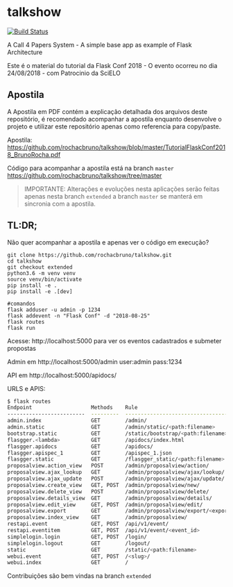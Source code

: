 # talkshow

[![Build Status](https://travis-ci.com/rochacbruno/talkshow.svg?branch=extended)](https://travis-ci.com/rochacbruno/talkshow)

A Call 4 Papers System - A simple base app as example of Flask Architecture

Este é o material do tutorial da Flask Conf 2018 - O evento ocorreu no dia 24/08/2018 - com Patrocinio da SciELO

## Apostila

A Apostila em PDF contém a explicação detalhada dos arquivos deste repositório, é recomendado acompanhar a apostila enquanto desenvolve o projeto e utilizar este repositório apenas como referencia para copy/paste.

Apostila:  https://github.com/rochacbruno/talkshow/blob/master/TutorialFlaskConf2018_BrunoRocha.pdf 

Código para acompanhar a apostila está na branch `master` https://github.com/rochacbruno/talkshow/tree/master

> IMPORTANTE: Alterações e evoluções nesta aplicações serão feitas apenas nesta branch `extended` a branch `master` se manterá em sincronia com a apostila.

## TL:DR;

Não quer acompanhar a apostila e apenas ver o código em execução?

```
git clone https://github.com/rochacbruno/talkshow.git
cd talkshow
git checkout extended
python3.6 -m venv venv
source venv/bin/activate
pip install -e .
pip install -e .[dev]

#comandos
flask adduser -u admin -p 1234
flask addevent -n "Flask Conf" -d "2018-08-25"
flask routes
flask run
```

Acesse: http://localhost:5000 para ver os eventos cadastrados e submeter propostas

Admin em http://localhost:5000/admin user:admin pass:1234

API em http://localhost:5000/apidocs/


URLS e APIS:

```bash
$ flask routes
Endpoint                   Methods    Rule
-------------------------  ---------  -----------------------------------------
admin.index                GET        /admin/
admin.static               GET        /admin/static/<path:filename>
bootstrap.static           GET        /static/bootstrap/<path:filename>
flasgger.<lambda>          GET        /apidocs/index.html
flasgger.apidocs           GET        /apidocs/
flasgger.apispec_1         GET        /apispec_1.json
flasgger.static            GET        /flasgger_static/<path:filename>
proposalview.action_view   POST       /admin/proposalview/action/
proposalview.ajax_lookup   GET        /admin/proposalview/ajax/lookup/
proposalview.ajax_update   POST       /admin/proposalview/ajax/update/
proposalview.create_view   GET, POST  /admin/proposalview/new/
proposalview.delete_view   POST       /admin/proposalview/delete/
proposalview.details_view  GET        /admin/proposalview/details/
proposalview.edit_view     GET, POST  /admin/proposalview/edit/
proposalview.export        GET        /admin/proposalview/export/<export_type>/
proposalview.index_view    GET        /admin/proposalview/
restapi.event              GET, POST  /api/v1/event/
restapi.eventitem          GET, POST  /api/v1/event/<event_id>
simplelogin.login          GET, POST  /login/
simplelogin.logout         GET        /logout/
static                     GET        /static/<path:filename>
webui.event                GET, POST  /<slug>/
webui.index                GET        /

```

Contribuições são bem vindas na branch `extended`
